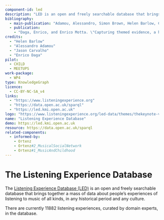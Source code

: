 ```yaml
--- 
component-id: led
description: "LED is an open and freely searchable database that brings together a mass of data about people’s experiences of listening to music of all kinds, in any historical period and any culture."
bibliography: 
  - main-publication: "Adamou, Alessandro, Simon Brown, Helen Barlow, Carlo Allocca, and Mathieu d’Aquin. \"Crowdsourcing Linked Data on listening experiences through reuse and enhancement of library data.\" International Journal on Digital Libraries 20, no. 1 (2019): 61-79. http://oro.open.ac.uk/42045/1/paper_74.pdf"
  - publication:
    - "Daga, Enrico, and Enrico Motta. \"Capturing themed evidence, a hybrid approach.\" In Proceedings of the 10th International Conference on Knowledge Capture, pp. 93-100. 2019. http://oro.open.ac.uk/67014/1/TE_Preprint_V1.pdf"
credits: 
  - "Helen Barlow"
  - "Alessandro Adamou"
  - "Jason Carvalho"
  - "Enrico Daga"
pilot:
  - CHILD
  - MEETUPS
work-package:
  - WP4
type: KnowledgeGraph
licence:
  - CC-BY-NC-SA_v4
links: 
  - "https://www.listeningexperience.org"
  - "https://data.open.ac.uk/sparql"
  - "https://led.kmi.open.ac.uk"
logo: "https://www.listeningexperience.org/led-data/themes/thekeynote-v1-01/images/logo.png"
name: "Listening Experience Database"
demo: https://led.kmi.open.ac.uk
resource: https://data.open.ac.uk/sparql
related-components:
  - informed-by:
    - Ortenz
    - Ortenz#2_MusicalSocialNetwork
    - Ortenz#1_MusicAndChildhood
--- 
```


# The Listening Experience Database
The [Listening Experience Database (LED)](http://led.kmi.open.ac.uk) is an open and freely searchable database that brings together a mass of data about people’s experiences of listening to music of all kinds, in any historical period and any culture.

There are currently 11882 listening experiences, curated by domain experts, in the database.
